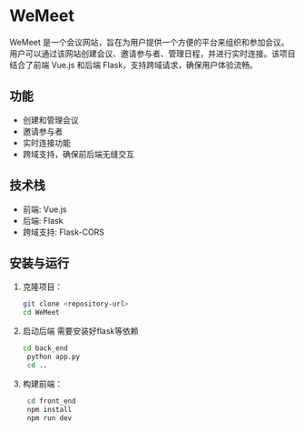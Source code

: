 # WeMeet

WeMeet 是一个会议网站，旨在为用户提供一个方便的平台来组织和参加会议。用户可以通过该网站创建会议、邀请参与者、管理日程，并进行实时连接。该项目结合了前端 Vue.js 和后端 Flask，支持跨域请求，确保用户体验流畅。

## 功能

- 创建和管理会议
- 邀请参与者
- 实时连接功能
- 跨域支持，确保前后端无缝交互

## 技术栈

- 前端: Vue.js
- 后端: Flask
- 跨域支持: Flask-CORS

## 安装与运行

1. 克隆项目：
   ```bash
   git clone <repository-url>
   cd WeMeet
    ```
2. 启动后端
   需要安装好flask等依赖
   ```bash
   cd back_end
    python app.py
    cd ..
    ```
3. 构建前端：
   ```bash
    cd front_end
    npm install
    npm run dev
    ```
   
